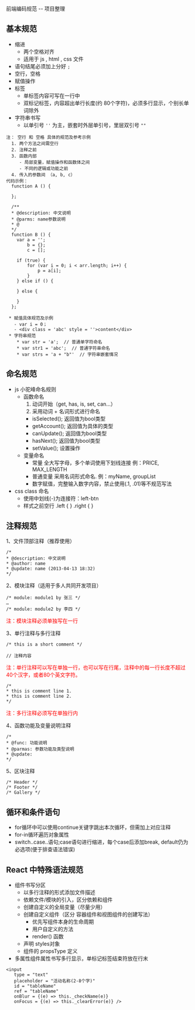 前端编码规范 -- 项目整理
## 基本规范
- 缩进
	- 两个空格对齐
	- 适用于 js , html , css 文件
- 语句结尾必须加上分好 `;` 
- 空行，空格
- 赋值操作
- 标签
	- 单标签内容可写在一行中
	- 双标记标签，内容超出单行长度(约 80个字符)，必须多行显示，个别长单词除外
- 字符串书写
	- 以单引号 `''` 为主，嵌套时外层单引号，里层双引号 `""`

```
注： 空行 和 空格 具体的规范及参考示例
  1. 两个方法之间需空行
  2. 注释之前
  3. 函数内部
  	 - 局部变量，赋值操作和函数体之间
  	 - 不同的逻辑或功能之前 
  4. 传入的参数间 （a, b, c） 
代码示例：
  function A () {
  
  };
  
  /**
  * @description: 中文说明
  * @parms: name参数说明
  * @ 
  */
  function B () {
  	var a = '';
  		b = {};
  		c = [];
  	
  	if (true) {
  		for (var i = 0; i < arr.length; i++) {
  			p = a[i];
  		}
  	} else if () {
  	
  	} else {
  	
  	}
  };
  
 * 赋值具体规范及示例
   - var i = 0；
   - <div class = 'abc' style = ''>content</div>
 * 字符串规范    * var str = 'a';  // 普通单字符命名    * var str1 = 'abc';  // 普通字符串命名    * var strs = 'a + "b"'  // 字符串嵌套情况 
```	   

## 命名规范
- js 小驼峰命名规则
	- 函数命名
		1. 动词开始（get, has, is, set, can...） 
		2. 采用动词 + 名词形式进行命名
		 - isSelected(); 返回值为bool类型
		 - getAccount(); 返回值为具体的类型
		 - canUpdate(); 返回值为bool类型
		 - hasNext(); 返回值为bool类型
		 - setValue(); 设置操作 
	- 变量命名
		- 常量 全大写字母，多个单词使用下划线连接 例：PRICE, MAX_LENGTH
		- 普通变量 采用名词形式命名. 例：myName, groupList
		- 数字赋值，完整输入数字内容，禁止使用(.1, .01)等不规范写法
- css class 命名
	- 使用中划线(-)为连接符：left-btn 
	- 样式之前空行 .left { } .right { }

## 注释规范
1、文件顶部注释（推荐使用）

```
/*
* @description: 中文说明
* @author: name
* @update: name (2013-04-13 18:32)
*/
```

2、模块注释（适用于多人共同开发项目）

```
/* module: module1 by 张三 */
…
/* module: module2 by 李四 */
```
<p style = 'color: red'>注：模块注释必须单独写在一行</p>

3、单行注释与多行注释

```
/* this is a short comment */

// 注释内容
```
<p style = 'color: red'>注：单行注释可以写在单独一行，也可以写在行尾，注释中的每一行长度不超过40个汉字，或者80个英文字符。</p>

```
/*
* this is comment line 1.
* this is comment line 2.
*/
```
<p style = 'color: red'>注：多行注释必须写在单独行内</p>

4、函数功能及变量说明注释

```
/*
* @func: 功能说明
* @parmas: 参数功能及类型说明
* @update: 
*/
``` 
5、区块注释

```
/* Header */
/* Footer */
/* Gallery */
```

## 循环和条件语句
- for循环中可以使用continue关键字跳出本次循环，但需加上对应注释
- for-in循环遍历对象属性
- switch..case..语句;case语句进行缩进，每个case后添加break, default仍为必选项(便于排查语法错误)
<p style = 'color: red'></p>

## React 中特殊语法规范
- 组件书写分区
	- 以多行注释的形式添加文件描述
	- 依赖文件/模块的引入，区分依赖和组件
	- 创建自定义的全局变量（尽量少用）
	- 创建自定义组件（区分 容器组件和视图组件的创建写法）
		- 优先写组件本身的生命周期
		- 用户自定义的方法
		- render() 函数 
	- 声明 styles对象 
	- 组件的 propsType 定义
- 多属性组件属性书写多行显示，单标记标签结束符放在行末

```
<input   type = "text"   placeholder = "活动名称(2-8个字)"   id = "tableName"   ref = "tableName"   onBlur = {(e) => this._checkName(e)}   onFocus = {(e) => this._clearError(e)} />
``` 













